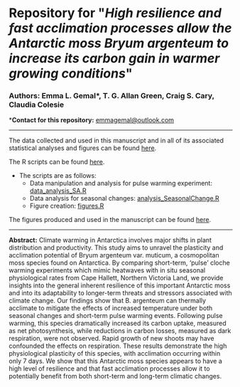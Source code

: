 # Repository for "*High resilience and fast acclimation processes allow the Antarctic moss Bryum argenteum to increase its carbon gain in warmer growing conditions*"

### Authors: Emma L. Gemal*, T. G. Allan Green, Craig S. Cary, Claudia Colesie
***Contact for this repository:** emmagemal@outlook.com

****
The data collected and used in this manuscript and in all of its associated statistical analyses and figures can be found [here](https://github.com/emmagemal/BryumAcclimation/tree/main/Data).

The R scripts can be found [here](https://github.com/emmagemal/BryumAcclimation/tree/main/R_Scripts).
- The scripts are as follows: 
  - Data manipulation and analysis for pulse warming experiment: [data_analysis_SA.R](https://github.com/emmagemal/BryumAcclimation/blob/main/R_Scripts/data_analysis_SA.R)
  - Data analysis for seasonal changes: [analysis_SeasonalChange.R](https://github.com/emmagemal/BryumAcclimation/blob/main/R_Scripts/analysis_SeasonalChange.R)
  - Figure creation: [figures.R](https://github.com/emmagemal/BryumAcclimation/blob/main/R_Scripts/figures.R)

The figures produced and used in the manuscript can be found [here](https://github.com/emmagemal/BryumAcclimation/tree/main/Figures).

****
**Abstract:** Climate warming in Antarctica involves major shifts in plant distribution and productivity. This study aims to unravel the plasticity and acclimation potential of Bryum argenteum var. muticum, a cosmopolitan moss species found on Antarctica. By comparing short-term, ‘pulse’ cloche warming experiments which mimic heatwaves with in situ seasonal physiological rates from Cape Hallett, Northern Victoria Land, we provide insights into the general inherent resilience of this important Antarctic moss and into its adaptability to longer-term threats and stressors associated with climate change. Our findings show that B. argenteum can thermally acclimate to mitigate the effects of increased temperature under both seasonal changes and short-term pulse warming events. Following pulse warming, this species dramatically increased its carbon uptake, measured as net photosynthesis, while reductions in carbon losses, measured as dark respiration, were not observed. Rapid growth of new shoots may have confounded the effects on respiration. These results demonstrate the high physiological plasticity of this species, with acclimation occurring within only 7 days. We show that this Antarctic moss species appears to have a high level of resilience and that fast acclimation processes allow it to potentially benefit from both short-term and long-term climatic changes. 
  
